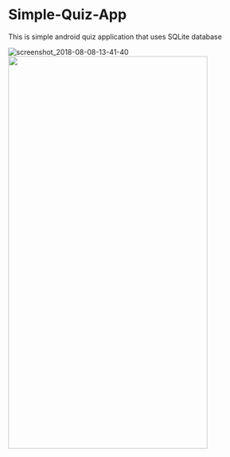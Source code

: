 # Simple-Quiz-App
This is simple android quiz application that uses SQLite database 

![screenshot_2018-08-08-13-41-40](https://user-images.githubusercontent.com/20206625/43826035-e48b4480-9b13-11e8-8657-c7d4ce6664fd.png)
<img src = "https://user-images.githubusercontent.com/20206625/43826086-0b457a5a-9b14-11e8-97e2-7fd4aeda6b0e.png"  width="400" height="790">

